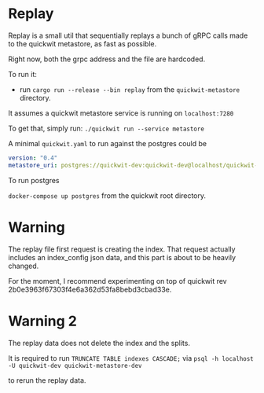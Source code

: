 # Replay

Replay is a small util that sequentially replays a bunch of gRPC calls made to the
quickwit metastore, as fast as possible.

Right now, both the grpc address and the file are hardcoded.

To run it:

- run `cargo run --release --bin replay` from the `quickwit-metastore` directory.

It assumes a quickwit metastore service is running on `localhost:7280`

To get that, simply run:
`./quickwit run --service metastore`

A minimal `quickwit.yaml` to run against the postgres could be

```yaml
version: "0.4"
metastore_uri: postgres://quickwit-dev:quickwit-dev@localhost/quickwit-metastore-dev
```

To run postgres

`docker-compose up postgres` from the quickwit root directory.

# Warning

The replay file first request is creating the index.
That request actually includes an index_config json data, and this part is about to be heavily changed.

For the moment, I recommend experimenting on top of quickwit rev 2b0e3963f67303f4e6a362d53fa8bebd3cbad33e.

# Warning 2

The replay data does not delete the index and the splits.

It is required to run
`TRUNCATE TABLE indexes CASCADE;`
via
`psql -h localhost -U quickwit-dev quickwit-metastore-dev`

to rerun the replay data.

